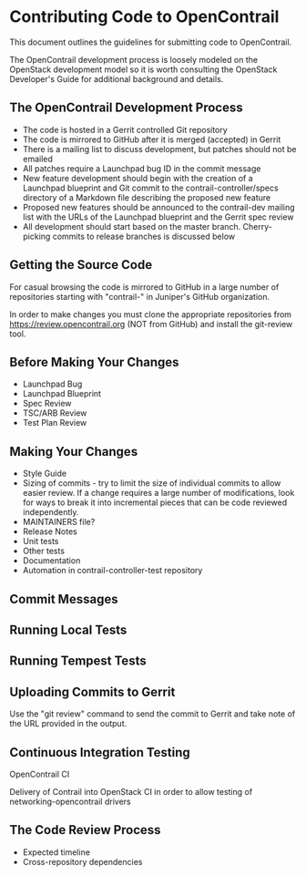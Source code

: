 Contributing Code to OpenContrail
=================================

This document outlines the guidelines for submitting code to OpenContrail.

The OpenContrail development process is loosely modeled on the OpenStack
development model so it is worth consulting the OpenStack Developer's Guide
for additional background and details.

The OpenContrail Development Process
------------------------------------

* The code is hosted in a Gerrit controlled Git repository
* The code is mirrored to GitHub after it is merged (accepted) in Gerrit
* There is a mailing list to discuss development, but patches should not
  be emailed
* All patches require a Launchpad bug ID in the commit message
* New feature development should begin with the creation of a Launchpad
  blueprint and Git commit to the contrail-controller/specs directory of a
  Markdown file describing the proposed new feature
* Proposed new features should be announced to the contrail-dev mailing list
  with the URLs of the Launchpad blueprint and the Gerrit spec review
* All development should start based on the master branch. Cherry-picking
  commits to release branches is discussed below

Getting the Source Code
-----------------------

For casual browsing the code is mirrored to GitHub in a large number of
repositories starting with "contrail-" in Juniper's GitHub organization.

In order to make changes you must clone the appropriate repositories from
https://review.opencontrail.org (NOT from GitHub) and install the git-review
tool.

Before Making Your Changes
--------------------------
* Launchpad Bug
* Launchpad Blueprint
* Spec Review
* TSC/ARB Review
* Test Plan Review

Making Your Changes
-----------------

* Style Guide
* Sizing of commits - try to limit the size of individual commits to allow
easier review. If a change requires a large number of modifications, look
for ways to break it into incremental pieces that can be code reviewed
independently.
* MAINTAINERS file?
* Release Notes
* Unit tests
* Other tests
* Documentation
* Automation in contrail-controller-test repository

Commit Messages
---------------

Running Local Tests
-------------------

Running Tempest Tests
---------------------

Uploading Commits to Gerrit
---------------------------

Use the "git review" command to send the commit to Gerrit and take note of the
URL provided in the output.

Continuous Integration Testing
------------------------------

OpenContrail CI

Delivery of Contrail into OpenStack CI in order to allow testing of
networking-opencontrail drivers

The Code Review Process
-----------------------

* Expected timeline
* Cross-repository dependencies

